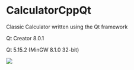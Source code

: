 # CalculatorCppQt
Classic Calculator written using the Qt framework

Qt Creator 8.0.1

Qt 5.15.2 (MinGW 8.1.0 32-bit)

![](https://imgur.com/TFvCOR3.png)
